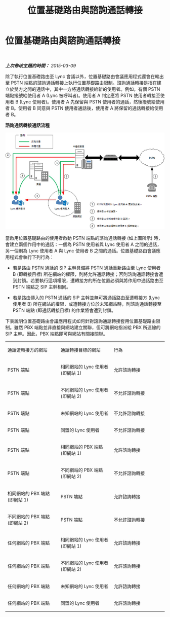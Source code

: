 ﻿---
title: 位置基礎路由與諮詢通話轉接
TOCTitle: 位置基礎路由與諮詢通話轉接
ms:assetid: b12460c2-36c8-481f-b867-fe10dc1c0bdf
ms:mtpsurl: https://technet.microsoft.com/zh-tw/library/Dn362836(v=OCS.15)
ms:contentKeyID: 56269142
ms.date: 08/24/2015
mtps_version: v=OCS.15
ms.translationtype: HT
---

# 位置基礎路由與諮詢通話轉接

 

_**上次修改主題的時間：** 2015-03-09_

除了執行位置基礎路由至 Lync 會議以外，位置基礎路由會議應用程式還會在輸出至 PSTN 端點的諮詢通話轉接上執行位置基礎路由限制。諮詢通話轉接是指在建立於雙方之間的通話中，其中一方將通話轉接給新的使用者。例如，有個 PSTN 端點撥號給使用者 A (Lync 被呼叫者)。使用者 A 判定應將 PSTN 使用者轉接至使用者 B (Lync 使用者)。使用者 A 先保留與 PSTN 使用者的通話，然後撥號給使用者 B。使用者 B 同意與 PSTN 使用者通話後，使用者 A 將保留的通話轉接給使用者 B。

**諮詢通話轉接通話流程**

![會議圖表的以位置為基礎的路由](images/Dn362836.e4d43d6f-23d2-49c9-b12b-15248a743f92(OCS.15).jpg "會議圖表的以位置為基礎的路由")

當啟用位置基礎路由的使用者啟動 PSTN 端點的諮詢通話轉接 (如上圖所示) 時，會建立兩個作用中的通話：一個為 PSTN 使用者與 Lync 使用者 A 之間的通話，另一個則為 Lync 使用者 A 與 Lync 使用者 B 之間的通話。位置基礎路由會議應用程式會執行下列行為：

  - 若是路由 PSTN 通話的 SIP 主幹具備將 PSTN 通話重新路由至 Lync 使用者 B (即轉接目標) 所在網站的權限，則將允許通話轉接；否則諮詢通話轉接會遭到封鎖。若要執行這項權限，遭轉接方的所在位置必須與將作用中通話路由至 PSTN 端點之 SIP 主幹相同。

  - 若是路由傳入的 PSTN 通話的 SIP 主幹並無可將通話路由至遭轉接方 (Lync 使用者 B) 所在網站的權限，或遭轉接方位於未知網站時，則諮詢通話轉接至 PSTN 端點 (即通話轉接目標) 的作業將會遭到封鎖。

下表說明位置基礎路由會議應用程式如何針對諮詢通話轉接套用位置基礎路由限制。雖然 PBX 端點並非直接與網站建立關聯，但可將網站指派給 PBX 所連線的 SIP 主幹。因此，PBX 端點即可與網站有間接關聯。


<table>
<colgroup>
<col style="width: 33%" />
<col style="width: 33%" />
<col style="width: 33%" />
</colgroup>
<tbody>
<tr class="odd">
<td><p>通話遭轉接方的網站</p></td>
<td><p>通話轉接目標的網站</p></td>
<td><p>行為</p></td>
</tr>
<tr class="even">
<td><p>PSTN 端點</p></td>
<td><p>相同網站的 Lync 使用者 (即網站 1)</p></td>
<td><p>允許諮詢轉接</p></td>
</tr>
<tr class="odd">
<td><p>PSTN 端點</p></td>
<td><p>不同網站的 Lync 使用者 (即網站 2)</p></td>
<td><p>不允許諮詢轉接</p></td>
</tr>
<tr class="even">
<td><p>PSTN 端點</p></td>
<td><p>未知網站的 Lync 使用者</p></td>
<td><p>不允許諮詢轉接</p></td>
</tr>
<tr class="odd">
<td><p>PSTN 端點</p></td>
<td><p>同盟的 Lync 使用者</p></td>
<td><p>不允許諮詢轉接</p></td>
</tr>
<tr class="even">
<td><p>PSTN 端點</p></td>
<td><p>相同網站的 PBX 端點 (即網站 1)</p></td>
<td><p>允許諮詢轉接</p></td>
</tr>
<tr class="odd">
<td><p>PSTN 端點</p></td>
<td><p>不同網站的 PBX 端點 (即網站 2)</p></td>
<td><p>不允許諮詢轉接</p></td>
</tr>
<tr class="even">
<td><p>相同網站的 PBX 端點 (即網站 1)</p></td>
<td><p>PSTN 端點</p></td>
<td><p>允許諮詢轉接</p></td>
</tr>
<tr class="odd">
<td><p>不同網站的 PBX 端點 (即網站 2)</p></td>
<td><p>PSTN 端點</p></td>
<td><p>不允許諮詢轉接</p></td>
</tr>
<tr class="even">
<td><p>任何網站的 PBX 端點</p></td>
<td><p>相同網站的 Lync 使用者 (即網站 1)</p></td>
<td><p>允許諮詢轉接</p></td>
</tr>
<tr class="odd">
<td><p>任何網站的 PBX 端點</p></td>
<td><p>不同網站的 Lync 使用者 (即網站 2)</p></td>
<td><p>允許諮詢轉接</p></td>
</tr>
<tr class="even">
<td><p>任何網站的 PBX 端點</p></td>
<td><p>未知網站的 Lync 使用者</p></td>
<td><p>允許諮詢轉接</p></td>
</tr>
<tr class="odd">
<td><p>任何網站的 PBX 端點</p></td>
<td><p>同盟的 Lync 使用者</p></td>
<td><p>允許諮詢轉接</p></td>
</tr>
</tbody>
</table>


